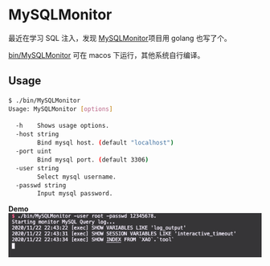 # MySQLMonitor

最近在学习 SQL 注入，发现 [MySQLMonitor](https://github.com/TheKingOfDuck/MySQLMonitor)项目用 golang 也写了个。

[bin/MySQLMonitor](./bin/MySQLMonitor) 可在 macos 下运行，其他系统自行编译。

## Usage
```bash
$ ./bin/MySQLMonitor 
Usage: MySQLMonitor [options]

  -h    Shows usage options.
  -host string
        Bind mysql host. (default "localhost")
  -port uint
        Bind mysql port. (default 3306)
  -user string
        Select mysql username.
  -passwd string
        Input mysql password.
```

**Demo**
![](./images/demo.png)
